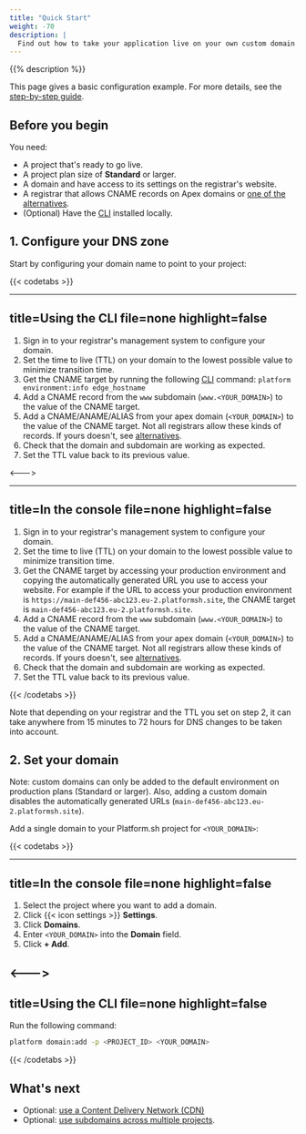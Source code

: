 ```yaml
---
title: "Quick Start"
weight: -70
description: |
  Find out how to take your application live on your own custom domain and replace the automatically generated URLs.
---
```

{{% description %}}

This page gives a basic configuration example.
For more details, see the [step-by-step guide](../domains/steps/_index.md).

## Before you begin

You need:

- A project that's ready to go live.
- A project plan size of **Standard** or larger.
- A domain and have access to its settings on the registrar's website.
- A registrar that allows CNAME records on Apex domains or [one of the alternatives](./steps/dns.md).
- (Optional) Have the [CLI](/development/cli/_index.md) installed locally.

## 1. Configure your DNS zone

Start by configuring your domain name to point to your project:

{{< codetabs >}}

---
title=Using the CLI
file=none
highlight=false
---

1. Sign in to your registrar's management system to configure your domain.
2. Set the time to live (TTL) on your domain to the lowest possible value to minimize transition time.
3. Get the CNAME target by running the following [CLI](/development/cli/_index.md) command: `platform environment:info edge_hostname`
4. Add a CNAME record from the `www` subdomain (`www.<YOUR_DOMAIN>`) to the value of the CNAME target.
5. Add a CNAME/ANAME/ALIAS from your apex domain (`<YOUR_DOMAIN>`) to the value of the CNAME target.
  Not all registrars allow these kinds of records.
  If yours doesn't, see [alternatives](./steps/dns.md).
6. Check that the domain and subdomain are working as expected.
7. Set the TTL value back to its previous value.

<--->

---
title=In the console
file=none
highlight=false
---

1. Sign in to your registrar's management system to configure your domain.
2. Set the time to live (TTL) on your domain to the lowest possible value to minimize transition time.
3. Get the CNAME target by accessing your production environment
  and copying the automatically generated URL you use to access your website.
  For example if the URL to access your production environment is `https://main-def456-abc123.eu-2.platformsh.site`,
  the CNAME target is `main-def456-abc123.eu-2.platformsh.site`.
4. Add a CNAME record from the `www` subdomain (`www.<YOUR_DOMAIN>`) to the value of the CNAME target.
5. Add a CNAME/ANAME/ALIAS from your apex domain (`<YOUR_DOMAIN>`) to the value of the CNAME target.
  Not all registrars allow these kinds of records.
  If yours doesn't, see [alternatives](./steps/dns.md).
6. Check that the domain and subdomain are working as expected.
7. Set the TTL value back to its previous value.

{{< /codetabs >}}

Note that depending on your registrar and the TTL you set on step 2,
it can take anywhere from 15 minutes to 72 hours for DNS changes to be taken into account.

## 2. Set your domain

Note: custom domains can only be added to the default environment on production plans (Standard or larger).
Also, adding a custom domain disables the automatically generated URLs (`main-def456-abc123.eu-2.platformsh.site`).

Add a single domain to your Platform.sh project for `<YOUR_DOMAIN>`:

{{< codetabs >}}

---
title=In the console
file=none
highlight=false
---

<!--This is in HTML to get the icon not to break the list. -->
<ol>
  <li>Select the project where you want to add a domain.</li>
  <li>Click {{< icon settings >}} <strong>Settings</strong>.</li>
  <li>Click <strong>Domains</strong>.</li>
  <li>Enter <code>&lt;YOUR_DOMAIN&gt;</code> into the <strong>Domain</strong> field.</li>
  <li>Click <strong>+ Add</strong>.</li>
</ol>

<--->
---
title=Using the CLI
file=none
highlight=false
---

Run the following command:

```bash
platform domain:add -p <PROJECT_ID> <YOUR_DOMAIN>
```

{{< /codetabs >}}

## What's next

- Optional: [use a Content Delivery Network (CDN)](../domains/cdn/_index.md)
- Optional: [use subdomains across multiple projects](./steps/subdomains.md).
